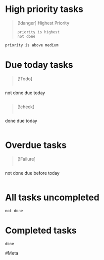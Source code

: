# High priority tasks
>[!danger] Highest Priority
>````tasks
>priority is highest
>not done
>````

```tasks
priority is above medium
```


# Due today tasks
>[!Todo]
> ```tasks
not done
due today
>```


>[!check]
> ```tasks
done
due today
>```



# Overdue tasks

>[!Failure]
> ```tasks
not done
due before today
>```

# All tasks uncompleted

```tasks
not done
```

# Completed tasks

```tasks
done
```



#Meta 